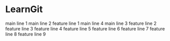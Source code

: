 # LearnGit
main line 1
main line 2
feature line 1
main line 4
main line 3
feature line 2
feature line 3
feature line 4
feature line 5
feature line 6
feature line 7
feature line 8
feature line 9
